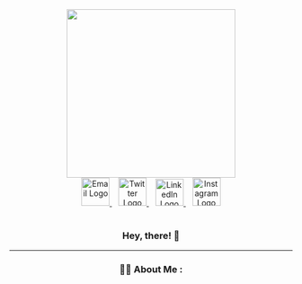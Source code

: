 <div align="center">
  <div id="header">
    <img src="https://media1.giphy.com/media/f3iwJFOVOwuy7K6FFw/giphy.gif?cid=ecf05e47166n56o8rtwxf9rq9bhyfpag07wxcoah8nhpkc7e&ep=v1_gifs_related&rid=giphy.gif&ct=g" width="300"/>
  </div>
  
  <div id="badges">
    <a href="mailto:kamalbanjade67@gmail.com">
      <img src="https://i.imgur.com/xQhxjPd.png" width="50" alt="Email Logo"/>
    </a>
    &nbsp;&nbsp; <!-- Add some space between the badges -->
    <a href="https://twitter.com/kamalBanjade20">
      <img src="https://i.imgur.com/fpkzmEC.png" width="50" alt="Twitter Logo"/>
    </a>
    &nbsp;&nbsp; <!-- Add some space between the badges -->
    <a href="https://www.linkedin.com/in/kamal-banjade">
      <img src="https://upload.wikimedia.org/wikipedia/commons/c/ca/LinkedIn_logo_initials.png" width="50" height ="48"alt="LinkedIn Logo"/>
    </a>
    &nbsp;&nbsp; <!-- Add some space between the badges -->
    <a href="https://www.instagram.com/kamal.banjade_/">
      <img src="https://upload.wikimedia.org/wikipedia/commons/thumb/a/a5/Instagram_icon.png/1024px-Instagram_icon.png" width="50" alt="Instagram Logo"/>
    </a>
  </div>
  </br>
  <div>
    <img src="https://komarev.com/ghpvc/?username=KamalBanjade&style=flat-square&color=blue" alt=""/>
  </div>
  
### Hey, there! 👋

---

### :man_technologist: About Me :

